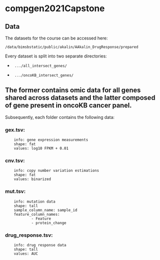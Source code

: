 # compgen2021Capstone



## Data
The datasets for the course can be accessed here:
```
/data/bimsbstatic/public/akalin/AAkalin_DrugResponse/prepared
```

Every dataset is split into two separate directories:
-      .../all_intersect_genes/
-      .../oncoKB_intersect_genes/

The former contains omic data for all genes shared across datasets and the latter composed of gene present in oncoKB cancer panel.
-----
Subsequently, each folder contains the following data: 


### gex.tsv:
        info: gene expression measurements
        shape: fat
        values: log10 FPKM + 0.01

### cnv.tsv:
        info: copy number variation estimations
        shape: fat
        values: binarized

### mut.tsv:
        info: mutation data
        shape: tall
        sample_column_name: sample_id
        feature_column_names:
                - Feature
                - protein_change

### drug_response.tsv:
        info: drug response data
        shape: tall
        values: AUC
